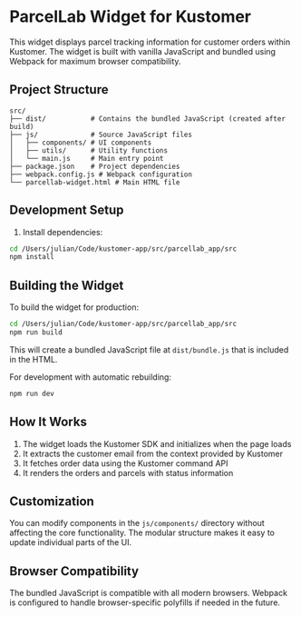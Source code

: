 # ParcelLab Widget for Kustomer

This widget displays parcel tracking information for customer orders within Kustomer. The widget is built with vanilla JavaScript and bundled using Webpack for maximum browser compatibility.

## Project Structure

```
src/
├── dist/           # Contains the bundled JavaScript (created after build)
├── js/             # Source JavaScript files
│   ├── components/ # UI components
│   ├── utils/      # Utility functions
│   └── main.js     # Main entry point
├── package.json    # Project dependencies
├── webpack.config.js # Webpack configuration
└── parcellab-widget.html # Main HTML file
```

## Development Setup

1. Install dependencies:

```bash
cd /Users/julian/Code/kustomer-app/src/parcellab_app/src
npm install
```

## Building the Widget

To build the widget for production:

```bash
cd /Users/julian/Code/kustomer-app/src/parcellab_app/src
npm run build
```

This will create a bundled JavaScript file at `dist/bundle.js` that is included in the HTML.

For development with automatic rebuilding:

```bash
npm run dev
```

## How It Works

1. The widget loads the Kustomer SDK and initializes when the page loads
2. It extracts the customer email from the context provided by Kustomer
3. It fetches order data using the Kustomer command API
4. It renders the orders and parcels with status information

## Customization

You can modify components in the `js/components/` directory without affecting the core functionality. The modular structure makes it easy to update individual parts of the UI.

## Browser Compatibility

The bundled JavaScript is compatible with all modern browsers. Webpack is configured to handle browser-specific polyfills if needed in the future.